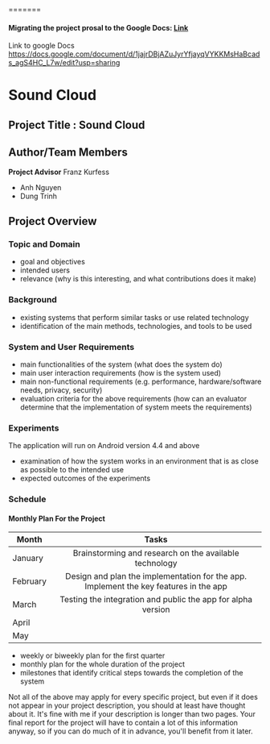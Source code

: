 
=======
#### Migrating the project prosal to the Google Docs: [Link](https://docs.google.com/document/d/142tEKtnOeFzyu4D9nhxAFiz8OrrP9bGh8_q2wRRoiyw/edit?usp=sharing)

Link to google Docs https://docs.google.com/document/d/1jajrDBjAZuJyrYfjayqVYKKMsHaBcads_agS4HC_L7w/edit?usp=sharing
# Sound Cloud

## Project Title : Sound Cloud
## Author/Team Members
<b>Project Advisor</b> Franz Kurfess
  - Anh Nguyen
  - Dung Trinh

## Project Overview

### Topic and Domain
  - goal and objectives
  - intended users
  - relevance (why is this interesting, and what contributions does it make)

### Background
  - existing systems that perform similar tasks or use related technology
  - identification of the main methods, technologies, and tools to be used

### System and User Requirements
  - main functionalities of the system (what does the system do)
  - main user interaction requirements (how is the system used)
  - main non-functional requirements (e.g. performance, hardware/software needs, privacy, security)
  - evaluation criteria for the above requirements (how can an evaluator determine that the implementation of system meets the requirements)

### Experiments
The application will run on Android version 4.4 and above
  - examination of how the system works in an environment that is as close as possible to the intended use
  - expected outcomes of the experiments

### Schedule

#### Monthly Plan For the Project

| Month  | Tasks |
| ------ |:-----:|
|January |Brainstorming and research on the available technology|
|February|Design and plan the implementation for the app. Implement the key features in the app |
|March   |  Testing the integration and public the app for alpha version   |
|April   |   
|May     |

  - weekly or biweekly plan for the first quarter
  - monthly plan for the whole duration of the project
  - milestones that identify critical steps towards the completion of the system

Not all of the above may apply for every specific project, but even if it does not appear in your project description, you should at least have thought about it.
It's fine with me if your description is longer than two pages. Your final report for the project will have to contain a lot of this information anyway, so if you can do much of it in advance, you'll benefit from it later.
